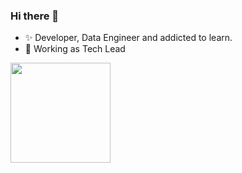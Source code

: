 ### Hi there 👋

- ✨ Developer, Data Engineer and addicted to learn.
- 💼 Working as Tech Lead


<img height="160em" src="https://github-readme-stats.vercel.app/api/top-langs/?username=marco-gallegos&layout=compact&theme=vue&langs_count=8">

<!--
**marco-gallegos/marco-gallegos** is a ✨ _special_ ✨ repository because its `README.md` (this file) appears on your GitHub profile.

Here are some ideas to get you started:

- 🔭 I’m currently working on ...
- 🌱 I’m currently learning ...
- 👯 I’m looking to collaborate on ...
- 🤔 I’m looking for help with ...
- 💬 Ask me about ...
- 📫 How to reach me: ...
- 😄 Pronouns: ...
- ⚡ Fun fact: ...
-->
